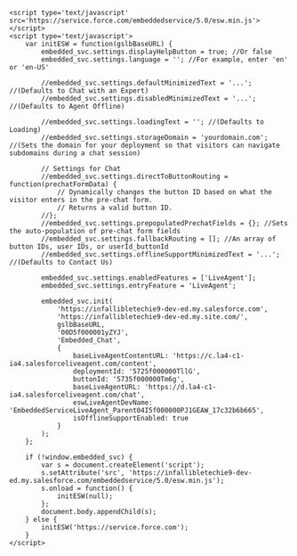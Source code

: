 <html>
	<style type='text/css'>
		.embeddedServiceHelpButton .helpButton .uiButton {
			background-color: #005290;
			font-family: "Arial", sans-serif;
		}
		.embeddedServiceHelpButton .helpButton .uiButton:focus {
			outline: 1px solid #005290;
		}
	</style>

	<script type='text/javascript' src='https://service.force.com/embeddedservice/5.0/esw.min.js'></script>
	<script type='text/javascript'>
		var initESW = function(gslbBaseURL) {
			embedded_svc.settings.displayHelpButton = true; //Or false
			embedded_svc.settings.language = ''; //For example, enter 'en' or 'en-US'

			//embedded_svc.settings.defaultMinimizedText = '...'; //(Defaults to Chat with an Expert)
			//embedded_svc.settings.disabledMinimizedText = '...'; //(Defaults to Agent Offline)

			//embedded_svc.settings.loadingText = ''; //(Defaults to Loading)
			//embedded_svc.settings.storageDomain = 'yourdomain.com'; //(Sets the domain for your deployment so that visitors can navigate subdomains during a chat session)

			// Settings for Chat
			//embedded_svc.settings.directToButtonRouting = function(prechatFormData) {
				// Dynamically changes the button ID based on what the visitor enters in the pre-chat form.
				// Returns a valid button ID.
			//};
			//embedded_svc.settings.prepopulatedPrechatFields = {}; //Sets the auto-population of pre-chat form fields
			//embedded_svc.settings.fallbackRouting = []; //An array of button IDs, user IDs, or userId_buttonId
			//embedded_svc.settings.offlineSupportMinimizedText = '...'; //(Defaults to Contact Us)

			embedded_svc.settings.enabledFeatures = ['LiveAgent'];
			embedded_svc.settings.entryFeature = 'LiveAgent';

			embedded_svc.init(
				'https://infallibletechie9-dev-ed.my.salesforce.com',
				'https://infallibletechie9-dev-ed.my.site.com/',
				gslbBaseURL,
				'00D5f000001yZYJ',
				'Embedded_Chat',
				{
					baseLiveAgentContentURL: 'https://c.la4-c1-ia4.salesforceliveagent.com/content',
					deploymentId: '5725f000000TllG',
					buttonId: '5735f000000Tm6g',
					baseLiveAgentURL: 'https://d.la4-c1-ia4.salesforceliveagent.com/chat',
					eswLiveAgentDevName: 'EmbeddedServiceLiveAgent_Parent04I5f000000PJ1GEAW_17c32b6b665',
					isOfflineSupportEnabled: true
				}
			);
		};

		if (!window.embedded_svc) {
			var s = document.createElement('script');
			s.setAttribute('src', 'https://infallibletechie9-dev-ed.my.salesforce.com/embeddedservice/5.0/esw.min.js');
			s.onload = function() {
				initESW(null);
			};
			document.body.appendChild(s);
		} else {
			initESW('https://service.force.com');
		}
	</script>
</html>
